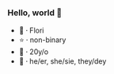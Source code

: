 ### Hello, world 👋
- :blossom: ⸱ Flori
- :star: ⸱ non-binary
- :adult: ⸱ 20y/o
- :bust_in_silhouette: ⸱ he/er, she/sie, they/dey


<!--
**bitfl0wer/bitfl0wer** is a ✨ _special_ ✨ repository because its `README.md` (this file) appears on your GitHub profile.

Here are some ideas to get you started:

- 🔭 I’m currently working on ...
- 🌱 I’m currently learning ...
- 👯 I’m looking to collaborate on ...
- 🤔 I’m looking for help with ...
- 💬 Ask me about ...
- 📫 How to reach me: ...
- 😄 Pronouns: ...
- ⚡ Fun fact: ...
-->
